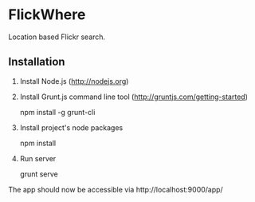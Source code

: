 # FlickWhere

Location based Flickr search.


## Installation

1. Install Node.js (http://nodejs.org)
2. Install Grunt.js command line tool (http://gruntjs.com/getting-started)

    npm install -g grunt-cli

3. Install project's node packages

    npm install

4. Run server

    grunt serve

The app should now be accessible via http://localhost:9000/app/

